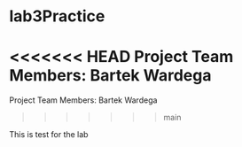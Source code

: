 # lab3Practice
<<<<<<< HEAD
Project Team Members:
Bartek Wardega
=======
Project Team Members:
Bartek Wardega
>>>>>>> main

This is test for the lab
